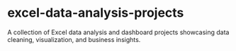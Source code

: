 # excel-data-analysis-projects
A collection of Excel data analysis and dashboard projects showcasing data cleaning, visualization, and business insights.
